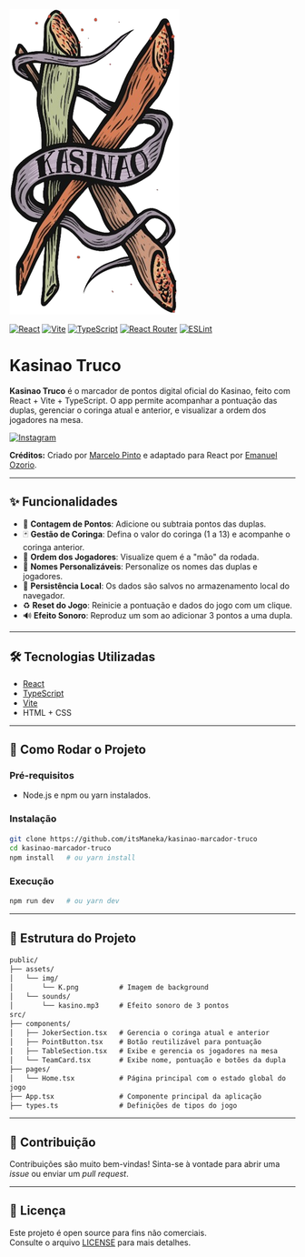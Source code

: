 ![Kasinao Truco](./public/assets/img/K.png)

[![React](https://img.shields.io/badge/React-19.1.0-61DAFB?logo=react&logoColor=white)](https://reactjs.org/)
[![Vite](https://img.shields.io/badge/Vite-6.3.5-646CFF?logo=vite&logoColor=white)](https://vitejs.dev/)
[![TypeScript](https://img.shields.io/badge/TypeScript-5.8.3-3178C6?logo=typescript&logoColor=white)](https://www.typescriptlang.org/)
[![React Router](https://img.shields.io/badge/React_Router-7.6.0-ca4245?logo=reactrouter&logoColor=white)](https://reactrouter.com/)
[![ESLint](https://img.shields.io/badge/ESLint-9.25.0-4B32C3?logo=eslint&logoColor=white)](https://eslint.org/)

# Kasinao Truco

**Kasinao Truco** é o marcador de pontos digital oficial do Kasinao, feito com React + Vite + TypeScript. O app permite acompanhar a pontuação das duplas, gerenciar o coringa atual e anterior, e visualizar a ordem dos jogadores na mesa.

[![Instagram](https://img.shields.io/badge/@kasinao_truco-Follow-833AB4?logo=instagram&logoColor=white)](https://www.instagram.com/kasinao_truco/)


**Créditos:**
Criado por [Marcelo Pinto](https://github.com/pinto-marcelo) e adaptado para React por [Emanuel Ozorio](https://github.com/itsManeka).

---

## ✨ Funcionalidades

* 🎯 **Contagem de Pontos**: Adicione ou subtraia pontos das duplas.
* 🃏 **Gestão de Coringa**: Defina o valor do coringa (1 a 13) e acompanhe o coringa anterior.
* 🔄 **Ordem dos Jogadores**: Visualize quem é a "mão" da rodada.
* 📝 **Nomes Personalizáveis**: Personalize os nomes das duplas e jogadores.
* 💾 **Persistência Local**: Os dados são salvos no armazenamento local do navegador.
* ♻️ **Reset do Jogo**: Reinicie a pontuação e dados do jogo com um clique.
* 🔊 **Efeito Sonoro**: Reproduz um som ao adicionar 3 pontos a uma dupla.

---

## 🛠 Tecnologias Utilizadas

* [React](https://reactjs.org/)
* [TypeScript](https://www.typescriptlang.org/)
* [Vite](https://vitejs.dev/)
* HTML + CSS

---

## 🚀 Como Rodar o Projeto

### Pré-requisitos

* Node.js e npm ou yarn instalados.

### Instalação

```bash
git clone https://github.com/itsManeka/kasinao-marcador-truco
cd kasinao-marcador-truco
npm install   # ou yarn install
```

### Execução

```bash
npm run dev   # ou yarn dev
```

---

## 📁 Estrutura do Projeto

```
public/
├── assets/
│   └── img/
│       └── K.png          # Imagem de background
│   └── sounds/
│       └── kasino.mp3     # Efeito sonoro de 3 pontos
src/
├── components/
│   ├── JokerSection.tsx   # Gerencia o coringa atual e anterior
│   ├── PointButton.tsx    # Botão reutilizável para pontuação
|   ├── TableSection.tsx   # Exibe e gerencia os jogadores na mesa
│   └── TeamCard.tsx       # Exibe nome, pontuação e botões da dupla
├── pages/
│   └── Home.tsx           # Página principal com o estado global do jogo
├── App.tsx                # Componente principal da aplicação
├── types.ts               # Definições de tipos do jogo
```

---

## 🤝 Contribuição

Contribuições são muito bem-vindas!
Sinta-se à vontade para abrir uma *issue* ou enviar um *pull request*.

---

## 📄 Licença

Este projeto é open source para fins não comerciais.  
Consulte o arquivo [LICENSE](./LICENSE) para mais detalhes.